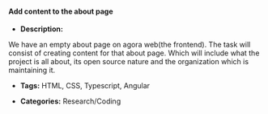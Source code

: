 #### Add content to the about page


- **Description:**

We have an empty about page on agora web(the frontend). The task will consist of creating content for that about page. Which will include what the project is all about, its open source nature and the organization which is maintaining it.

- **Tags:** HTML, CSS, Typescript, Angular

- **Categories:** Research/Coding
